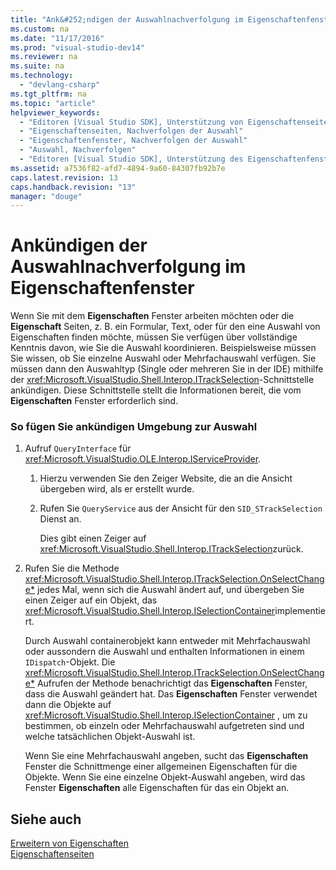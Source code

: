 ```yaml
---
title: "Ank&#252;ndigen der Auswahlnachverfolgung im Eigenschaftenfenster"
ms.custom: na
ms.date: "11/17/2016"
ms.prod: "visual-studio-dev14"
ms.reviewer: na
ms.suite: na
ms.technology: 
  - "devlang-csharp"
ms.tgt_pltfrm: na
ms.topic: "article"
helpviewer_keywords: 
  - "Editoren [Visual Studio SDK], Unterstützung von Eigenschaftenseiten"
  - "Eigenschaftenseiten, Nachverfolgen der Auswahl"
  - "Eigenschaftenfenster, Nachverfolgen der Auswahl"
  - "Auswahl, Nachverfolgen"
  - "Editoren [Visual Studio SDK], Unterstützung des Eigenschaftenfensters"
ms.assetid: a7536f82-afd7-4894-9a60-84307fb92b7e
caps.latest.revision: 13
caps.handback.revision: "13"
manager: "douge"
---
```

# Ank&#252;ndigen der Auswahlnachverfolgung im Eigenschaftenfenster
Wenn Sie mit dem **Eigenschaften** Fenster arbeiten möchten oder die **Eigenschaft** Seiten, z. B. ein Formular, Text, oder für den eine Auswahl von Eigenschaften finden möchte, müssen Sie verfügen über vollständige Kenntnis davon, wie Sie die Auswahl koordinieren.  Beispielsweise müssen Sie wissen, ob Sie einzelne Auswahl oder Mehrfachauswahl verfügen.  Sie müssen dann den Auswahltyp \(Single oder mehreren Sie in der IDE\) mithilfe der <xref:Microsoft.VisualStudio.Shell.Interop.ITrackSelection>\-Schnittstelle ankündigen.  Diese Schnittstelle stellt die Informationen bereit, die vom **Eigenschaften** Fenster erforderlich sind.  
  
### So fügen Sie ankündigen Umgebung zur Auswahl  
  
1.  Aufruf `QueryInterface` für <xref:Microsoft.VisualStudio.OLE.Interop.IServiceProvider>.  
  
    1.  Hierzu verwenden Sie den Zeiger Website, die an die Ansicht übergeben wird, als er erstellt wurde.  
  
    2.  Rufen Sie `QueryService` aus der Ansicht für den `SID_STrackSelection` Dienst an.  
  
         Dies gibt einen Zeiger auf <xref:Microsoft.VisualStudio.Shell.Interop.ITrackSelection>zurück.  
  
2.  Rufen Sie die Methode <xref:Microsoft.VisualStudio.Shell.Interop.ITrackSelection.OnSelectChange*> jedes Mal, wenn sich die Auswahl ändert auf, und übergeben Sie einen Zeiger auf ein Objekt, das <xref:Microsoft.VisualStudio.Shell.Interop.ISelectionContainer>implementiert.  
  
     Durch Auswahl containerobjekt kann entweder mit Mehrfachauswahl oder aussondern die Auswahl und enthalten Informationen in einem `IDispatch`\-Objekt.  Die <xref:Microsoft.VisualStudio.Shell.Interop.ITrackSelection.OnSelectChange*> Aufrufen der Methode benachrichtigt das **Eigenschaften** Fenster, dass die Auswahl geändert hat.  Das **Eigenschaften** Fenster verwendet dann die Objekte auf <xref:Microsoft.VisualStudio.Shell.Interop.ISelectionContainer> , um zu bestimmen, ob einzeln oder Mehrfachauswahl aufgetreten sind und welche tatsächlichen Objekt\-Auswahl ist.  
  
     Wenn Sie eine Mehrfachauswahl angeben, sucht das **Eigenschaften** Fenster die Schnittmenge einer allgemeinen Eigenschaften für die Objekte.  Wenn Sie eine einzelne Objekt\-Auswahl angeben, wird das Fenster **Eigenschaften** alle Eigenschaften für das ein Objekt an.  
  
## Siehe auch  
 [Erweitern von Eigenschaften](../Topic/Extending%20Properties.md)   
 [Eigenschaftenseiten](../Topic/Property%20Pages.md)
